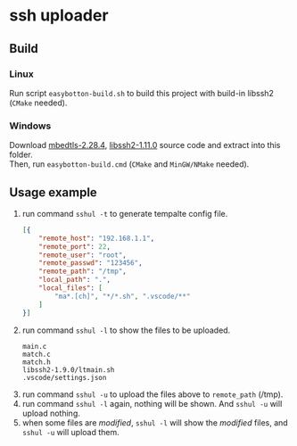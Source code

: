 # ssh uploader

## Build
### Linux
Run script `easybotton-build.sh` to build this project with build-in libssh2 (`CMake` needed).
### Windows
Download [mbedtls-2.28.4](https://github.com/Mbed-TLS/mbedtls/archive/refs/tags/v2.28.4.tar.gz), [libssh2-1.11.0](https://github.com/libssh2/libssh2/releases/download/libssh2-1.11.0/libssh2-1.11.0.tar.xz) source code and extract into this folder.   
Then, run `easybotton-build.cmd` (`CMake` and `MinGW/NMake` needed).

## Usage example
1. run command `sshul -t` to generate tempalte config file.
    ```json
    [{
        "remote_host": "192.168.1.1",
        "remote_port": 22,
        "remote_user": "root",
        "remote_passwd": "123456",
        "remote_path": "/tmp",
        "local_path": ".",
        "local_files": [
            "ma*.[ch]", "*/*.sh", ".vscode/**"
        ]
    }]
    ```
2. run command `sshul -l` to show the files to be uploaded.
    ```text
    main.c
    match.c
    match.h
    libssh2-1.9.0/ltmain.sh
    .vscode/settings.json
    ```
3. run command `sshul -u` to upload the files above to `remote_path` (/tmp).
4. run command `sshul -l` again, nothing will be shown. And `sshul -u` will upload nothing.
5. when some files are *modified*, `sshul -l` will show the *modified* files, and `sshul -u` will upload them.

